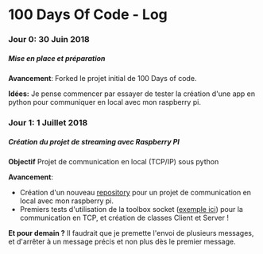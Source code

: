 # 100 Days Of Code - Log

### Jour 0: 30 Juin 2018
##### Mise en place et préparation

**Avancement**: Forked le projet initial de 100 Days of code.

**Idées:** Je pense commencer par essayer de tester la création d'une app en python pour communiquer en local avec mon raspberry pi.


### Jour 1: 1 Juillet 2018
##### Création du projet de streaming avec Raspberry PI

**Objectif** Projet de communication en local (TCP/IP) sous python

**Avancement**: 
 - Création d'un nouveau [repository](https://github.com/Hboni/Raspberry-stream.git) pour un projet de communication en local avec mon raspberry pi. 
 - Premiers tests d'utilisation de la toolbox socket ([exemple ici](http://apprendre-python.com/page-reseaux-sockets-python-port)) pour la communication en TCP, et création de classes Client et Server !

**Et pour demain ?** Il faudrait que je premette l'envoi de plusieurs messages, et d'arrêter à un message précis et non plus dès le premier message.
